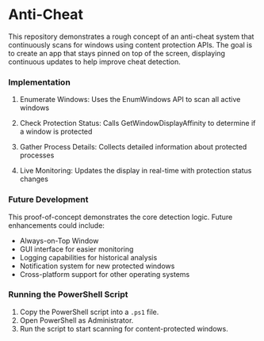 # Anti-Cheat

This repository demonstrates a rough concept of an anti-cheat system that continuously scans for windows using content protection APIs. The goal is to create an app that stays pinned on top of the screen, displaying continuous updates to help improve cheat detection.

### Implementation

1. Enumerate Windows: Uses the EnumWindows API to scan all active windows
  
2. Check Protection Status: Calls GetWindowDisplayAffinity to determine if a window is protected

3. Gather Process Details: Collects detailed information about protected processes

4. Live Monitoring: Updates the display in real-time with protection status changes


### Future Development
This proof-of-concept demonstrates the core detection logic. Future enhancements could include:
- Always-on-Top Window
- GUI interface for easier monitoring
- Logging capabilities for historical analysis
- Notification system for new protected windows
- Cross-platform support for other operating systems

### Running the PowerShell Script

1. Copy the PowerShell script into a `.ps1` file.
2. Open PowerShell as Administrator.
3. Run the script to start scanning for content-protected windows.
